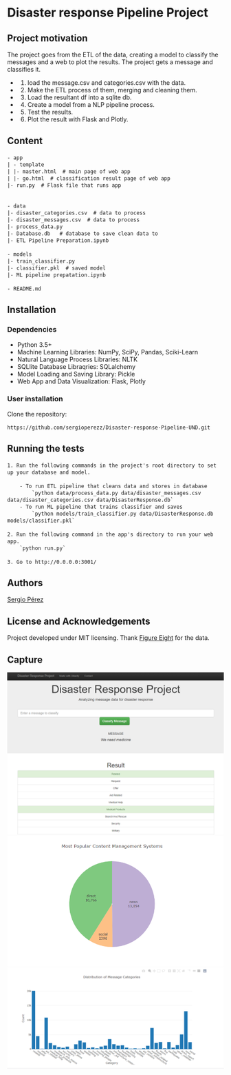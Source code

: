 # Disaster response Pipeline Project

## Project motivation

The project goes from the ETL of the data, creating a model to classify the messages and a web to plot the results. The project gets a message and classifies it.
- 1. load the message.csv and categories.csv with the data.
- 2. Make the ETL process of them, merging and cleaning them. 
- 3. Load the resultant df into a sqlite db.
- 4. Create a model from a NLP pipeline process.
- 5. Test the results.
- 6. Plot the result with Flask and Plotly.

## Content
```
- app
| - template
| |- master.html  # main page of web app
| |- go.html  # classification result page of web app
|- run.py  # Flask file that runs app


- data
|- disaster_categories.csv  # data to process 
|- disaster_messages.csv  # data to process
|- process_data.py
|- Database.db   # database to save clean data to
|- ETL Pipeline Preparation.ipynb

- models
|- train_classifier.py
|- classifier.pkl  # saved model 
|- ML pipeline prepatation.ipynb

- README.md
```

## Installation

### Dependencies
- Python 3.5+
- Machine Learning Libraries: NumPy, SciPy, Pandas, Sciki-Learn
- Natural Language Process Libraries: NLTK
- SQLlite Database Libraqries: SQLalchemy
- Model Loading and Saving Library: Pickle
- Web App and Data Visualization: Flask, Plotly

### User installation
Clone the repository:
```
https://github.com/sergioperezz/Disaster-response-Pipeline-UND.git
```
## Running the tests 

```
1. Run the following commands in the project's root directory to set up your database and model.

    - To run ETL pipeline that cleans data and stores in database
        `python data/process_data.py data/disaster_messages.csv data/disaster_categories.csv data/DisasterResponse.db`
    - To run ML pipeline that trains classifier and saves
        `python models/train_classifier.py data/DisasterResponse.db models/classifier.pkl`

2. Run the following command in the app's directory to run your web app.
    `python run.py`

3. Go to http://0.0.0.0:3001/
```

## Authors

[Sergio Pérez](https://github.com/sergioperezz)

## License and Acknowledgements

Project developed under MIT licensing.
Thank [Figure Eight](https://appen.com/datasets/combined-disaster-response-data/) for the data.


## Capture

![alt text](https://github.com/sergioperezz/Disaster-response-Pipeline-UND/blob/master/captures/front4.PNG)
![alt text](https://github.com/sergioperezz/Disaster-response-Pipeline-UND/blob/master/captures/front2.PNG)
![alt text](https://github.com/sergioperezz/Disaster-response-Pipeline-UND/blob/master/captures/front3.PNG)
